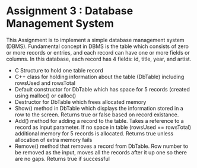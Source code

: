# Assignment 3 : Database Management System

This Assignment is to implement a simple database management system (DBMS). Fundamental concept in DBMS is the table which consists of zero or more records or entries, and each record can have one or more fields or columns. In this database, each record has 4 fields: id, title, year, and artist.

  -   C Structure to hold one table record
  -   C++ class for holding information about the table (DbTable) including
  rowsUsed and rowsTotal
  -   Default constructor for DbTable which has space for 5 records (created 
  using malloc() or calloc()
  -   Destructor for DbTable which frees allocated memory
  -   Show() method in DbTable which displays the information stored in a 
  row to the screen. Returns true or false based on record existance.
  -   Add() method for adding a record to the table. Takes a reference to
  a record as input parameter. If no space in table (rowsUsed == rowsTotal)
  additional memory for 5 records is allocated. Returns true unless allocation
  of extra memory fails
  -   Remove() method that removes a record from DbTable. Row number to be 
  removed as the input, moves all the records after it up one so there are
  no gaps. Returns true if successful
